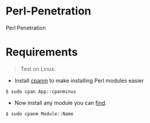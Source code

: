 # Perl-Penetration
Perl Penetration

# Requirements
> Test on Linux.
- Install <a href="https://www.cpan.org/modules/INSTALL.html">cpanm</a> to make installing Perl modules easier
```console
$ sudo cpan App::cpanminus
```
- Now install any module you can <a href="https://www.cpan.org/modules/index.html">find</a>. 
```console
$ sudo cpanm Module::Name
```